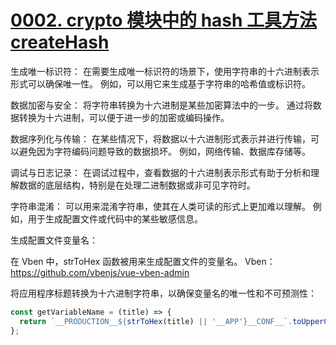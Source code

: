 # [0002. crypto 模块中的 hash 工具方法 createHash](https://github.com/Tdahuyou/nodejs/tree/main/0002.%20crypto%20%E6%A8%A1%E5%9D%97%E4%B8%AD%E7%9A%84%20hash%20%E5%B7%A5%E5%85%B7%E6%96%B9%E6%B3%95%20createHash)

生成唯一标识符：
在需要生成唯一标识符的场景下，使用字符串的十六进制表示形式可以确保唯一性。
例如，可以用它来生成基于字符串的哈希值或标识符。

数据加密与安全：
将字符串转换为十六进制是某些加密算法中的一步。
通过将数据转换为十六进制，可以便于进一步的加密或编码操作。

数据序列化与传输：
在某些情况下，将数据以十六进制形式表示并进行传输，可以避免因为字符编码问题导致的数据损坏。
例如，网络传输、数据库存储等。

调试与日志记录：
在调试过程中，查看数据的十六进制表示形式有助于分析和理解数据的底层结构，特别是在处理二进制数据或非可见字符时。

字符串混淆：
可以用来混淆字符串，使其在人类可读的形式上更加难以理解。
例如，用于生成配置文件或代码中的某些敏感信息。

生成配置文件变量名：

在 Vben 中，strToHex 函数被用来生成配置文件的变量名。
Vben：https://github.com/vbenjs/vue-vben-admin

将应用程序标题转换为十六进制字符串，以确保变量名的唯一性和不可预测性：

```js
const getVariableName = (title) => {
  return `__PRODUCTION__${strToHex(title) || '__APP'}__CONF__`.toUpperCase().replace(/\s/g, '');
};
```